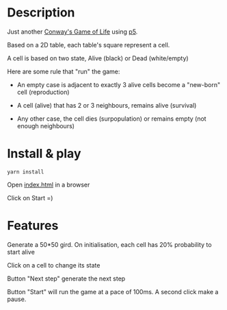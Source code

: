 # Description
Just another [Conway's Game of Life](https://en.wikipedia.org/wiki/Conway%27s_Game_of_Life) using [p5](https://p5js.org/).

Based on a 2D table, each table's square represent a cell.
  
A cell is based on two state, Alive (black) or Dead (white/empty)
  
Here are some rule that "run" the game:

- An empty case is adjacent to exactly 3 alive cells become a "new-born" cell (reproduction)

- A cell (alive) that has 2 or 3 neighbours, remains alive (survival)
    
- Any other case, the cell dies (surpopulation) or remains empty (not enough neighbours)

# Install & play

`yarn install`

Open [index.html](https://github.com/MikaBob/game-of-life/blob/master/index.html) in a browser

Click on Start =)

# Features

Generate a 50*50 gird. On initialisation, each cell has 20% probability to start alive

Click on a cell to change its state

Button "Next step" generate the next step

Button "Start" will run the game at a pace of 100ms. A second click make a pause.
